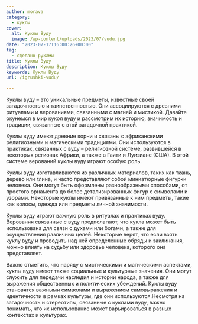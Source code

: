 ```yaml
---
author: morava
category:
  - куклы
cover:
  alt: Куклы Вуду
  image: /wp-content/uploads/2023/07/vudu.jpg
date: "2023-07-17T16:00:26+00:00"
tag:
  - сделано-руками
title: Куклы Вуду
description: Куклы Вуду
keywords: Куклы Вуду
url: /igrushki-vudu/

---
```

Куклы вуду – это уникальные предметы, известные своей загадочностью и таинственностью. Они ассоциируются с древними ритуалами и верованиями, связанными с магией и мистикой. Давайте окунемся в мир кукол вуду и рассмотрим их историю, значимость и традиции, связанные с этой загадочной практикой.

Куклы вуду имеют древние корни и связаны с африканскими религиозными и магическими традициями. Они используются в практиках, связанных с вуду – религиозной системе, развившейся в некоторых регионах Африки, а также в Гаити и Луизиане (США). В этой системе верований куклы вуду играют особую роль.

Куклы вуду изготавливаются из различных материалов, таких как ткань, дерево или глина, и часто представляют собой миниатюрные фигурки человека. Они могут быть оформлены разнообразными способами, от простого орнамента до более детализированных фигур с символами и узорами. Некоторые куклы имеют привязанные к ним предметы, такие как волосы, одежда или предметы личной значимости.

Куклы вуду играют важную роль в ритуалах и практиках вуду. Верования связанные с вуду предполагают, что кукла может быть использована для связи с духами или богами, а также для осуществления различных целей. Некоторые верят, что если взять куклу вуду и проводить над ней определенные обряды и заклинания, можно влиять на судьбу или здоровье человека, которого она представляет.

Важно отметить, что наряду с мистическими и магическими аспектами, куклы вуду имеют также социальные и культурные значения. Они могут служить для передачи наследия и истории народа, а также для выражения общественных и политических убеждений. Куклы вуду становятся важными символами и выражением самовыражения и идентичности в рамках культуры, где они используются.Несмотря на загадочность и стереотипы, связанные с куклами вуду, важно понимать, что их использование может варьироваться в разных контекстах и культурах.
